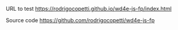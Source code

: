 URL to test
https://rodrigocopetti.github.io/wd4e-js-fp/index.html

Source code
https://github.com/rodrigocopetti/wd4e-js-fp